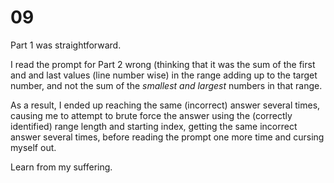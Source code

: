 # 09

Part 1 was straightforward.

I read the prompt for Part 2 wrong (thinking that it was the sum of the first and and last values (line number wise) in the range adding up to the target number, and not the sum of the *smallest and largest* numbers in that range.

As a result, I ended up reaching the same (incorrect) answer several times, causing me to attempt to brute force the answer using the (correctly identified) range length and starting index, getting the same incorrect answer several times, before reading the prompt one more time and cursing myself out.

Learn from my suffering.
